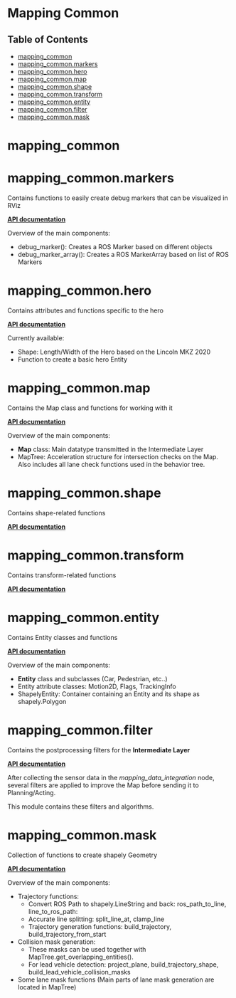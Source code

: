 <!-- markdownlint-disable -->
# Mapping Common

## Table of Contents

* [mapping\_common](#mapping_common)
* [mapping\_common.markers](#mapping_common.markers)
* [mapping\_common.hero](#mapping_common.hero)
* [mapping\_common.map](#mapping_common.map)
* [mapping\_common.shape](#mapping_common.shape)
* [mapping\_common.transform](#mapping_common.transform)
* [mapping\_common.entity](#mapping_common.entity)
* [mapping\_common.filter](#mapping_common.filter)
* [mapping\_common.mask](#mapping_common.mask)

<a id="mapping_common"></a>

# mapping\_common



<a id="mapping_common.markers"></a>

# mapping\_common.markers

Contains functions to easily create debug markers that can be visualized in RViz

**[API documentation](/doc/mapping/generated/mapping_common/markers.md)**

Overview of the main components:
- debug_marker(): Creates a ROS Marker based on different objects
- debug_marker_array(): Creates a ROS MarkerArray
  based on list of ROS Markers

<a id="mapping_common.hero"></a>

# mapping\_common.hero

Contains attributes and functions specific to the hero

**[API documentation](/doc/mapping/generated/mapping_common/hero.md)**

Currently available:
- Shape: Length/Width of the Hero based on the Lincoln MKZ 2020
- Function to create a basic hero Entity

<a id="mapping_common.map"></a>

# mapping\_common.map

Contains the Map class and functions for working with it

**[API documentation](/doc/mapping/generated/mapping_common/map.md)**

Overview of the main components:
- **Map** class: Main datatype transmitted in the Intermediate Layer
- MapTree: Acceleration structure for intersection checks on the Map.
  Also includes all lane check functions used in the
  behavior tree.

<a id="mapping_common.shape"></a>

# mapping\_common.shape

Contains shape-related functions

**[API documentation](/doc/mapping/generated/mapping_common/shape.md)**

<a id="mapping_common.transform"></a>

# mapping\_common.transform

Contains transform-related functions

**[API documentation](/doc/mapping/generated/mapping_common/transform.md)**

<a id="mapping_common.entity"></a>

# mapping\_common.entity

Contains Entity classes and functions

**[API documentation](/doc/mapping/generated/mapping_common/entity.md)**

Overview of the main components:
- **Entity** class and subclasses (Car, Pedestrian, etc..)
- Entity attribute classes: Motion2D, Flags, TrackingInfo
- ShapelyEntity: Container containing an Entity and its shape as shapely.Polygon

<a id="mapping_common.filter"></a>

# mapping\_common.filter

Contains the postprocessing filters for the **Intermediate Layer**

**[API documentation](/doc/mapping/generated/mapping_common/filter.md)**

After collecting the sensor data in the *mapping_data_integration* node,
several filters are applied to improve the Map before
sending it to Planning/Acting.

This module contains these filters and algorithms.

<a id="mapping_common.mask"></a>

# mapping\_common.mask

Collection of functions to create shapely Geometry

**[API documentation](/doc/mapping/generated/mapping_common/mask.md)**

Overview of the main components:
- Trajectory functions:
  - Convert ROS Path to shapely.LineString and back: ros_path_to_line, line_to_ros_path:
  - Accurate line splitting: split_line_at, clamp_line
  - Trajectory generation functions: build_trajectory, build_trajectory_from_start
- Collision mask generation:
  - These masks can be used together with MapTree.get_overlapping_entities().
  - For lead vehicle detection: project_plane, build_trajectory_shape,
    build_lead_vehicle_collision_masks
- Some lane mask functions (Main parts of lane mask generation are located in MapTree)

